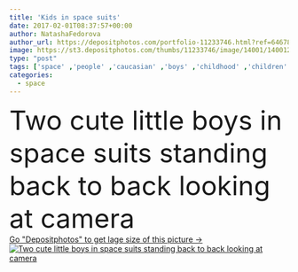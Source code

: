 ```yaml
---
title: 'Kids in space suits'
date: 2017-02-01T08:37:57+00:00
author: NatashaFedorova
author_url: https://depositphotos.com/portfolio-11233746.html?ref=64678756
image: https://st3.depositphotos.com/thumbs/11233746/image/14001/140012950/api_thumb_450.jpg?forcejpeg=true
type: "post"
tags: ['space' ,'people' ,'caucasian' ,'boys' ,'childhood' ,'children' ,'kids' ,'adorable' ,'dream' ,'playing' ,'together' ,'science' ,'adventure' ,'astronomy' ,'uniform' ,'team' ,'costume' ,'excited' ,'discover' ,'Gesturing' ,'spaceship' ,'preteen' ,'preschoolers' ,'astronauts' ,'pretending' ,'explorers' ,'spaceman' ,'cosmonauts' ,'side view' ,'Elementary Age' ,'Full Length' ,'jetpacks' ]
categories: 
  - space
---
```

<div aling="center">
            <font size="60"> Two cute little boys in space suits standing back to back looking at camera</font>   
</div>
<div>
    <a href='https://st3.depositphotos.com/thumbs/11233746/image/14001/140012950/api_thumb_450.jpg?forcejpeg=true?ref=64678756' target=_blank > Go "Depositphotos" to get lage size of this picture ->
        <img href='https://st3.depositphotos.com/thumbs/11233746/image/14001/140012950/api_thumb_450.jpg?forcejpeg=true?ref=64678756' src='https://st3.depositphotos.com/11233746/14001/i/950/depositphotos_140012950-stock-photo-kids-in-space-suits.jpg?forcejpeg=true' alt='Two cute little boys in space suits standing back to back looking at camera' >
    </a>
</div>
